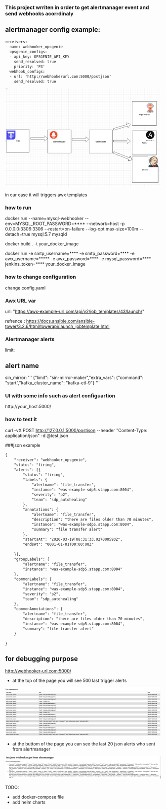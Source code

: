 ### This project wrriten in order to get alertmanager event and send webhooks acorrdinaly 


## alertmanager config example:
```
receivers:
- name: webhooker_opsgenie
  opsgenie_configs:
  - api_key: OPSGENIE_API_KEY
    send_resolved: true
    priority: 'P3'
  webhook_configs:
  - url: 'http://webhookerurl.com:5000/postjson'
    send_resolved: true
```


![trigger](images/flow.png)


in our case it will triggers awx templates

### how to run
docker run --name=mysql-webhooker  --env=MYSQL_ROOT_PASSWORD=****  --network=host -p 0.0.0.0:3306:3306 --restart=on-failure --log-opt max-size=100m  --detach=true mysql:5.7 mysqld

docker build . -t your_docker_image

docker run  -e smtp_username=**** -e smtp_password=**** -e awx_username=***** -e awx_password=****  -e mysql_password=**** jenkins_token=****  your_docker_image

### how to change configuration

change config.yaml 

### Awx URL var
url: "https://awx-example-url.com/api/v2/job_templates/43/launch/"

refrence : 
https://docs.ansible.com/ansible-tower/3.2.6/html/towerapi/launch_jobtemplate.html

### Alertmanager alerts 
limit:
 ## alert name
 sin_mirror:  ''' {"limit": "sin-mirror-maker","extra_vars": {"command": "start","kafka_cluster_name": "kafka-etl-9"} '''

### UI with some info such as alert configuartion 

http://your_host:5000/



### how to test it

curl -vX POST http://127.0.0.1:5000/postjson  --header "Content-Type: application/json" -d @test.json


###json example
```
{
	"receiver": "webhooker_opsgenie",
	"status": "firing",
	"alerts": [{
		"status": "firing",
		"labels": {
			"alertname": "file_transfer",
			"instance": "was-example-sdp5.stapp.com:8004",
			"severity": "p2",
			"team": "sdp_autohealing"
		},
		"annotations": {
			"alertname": "file_transfer",
			"description": "there are files older than 70 minutes",
			"instance": "was-example-sdp5.stapp.com:8004",
			"summary": "file transfer alert"
		},
		"startsAt": "2020-03-19T08:31:33.027000593Z",
		"endsAt": "0001-01-01T00:00:00Z"

	}],
	"groupLabels": {
		"alertname": "file_transfer",
		"instance": "was-example-sdp5.stapp.com:8004"
	},
	"commonLabels": {
		"alertname": "file_transfer",
		"instance": "was-example-sdp5.stapp.com:8004",
		"severity": "p2",
		"team": "sdp_autohealing"
	},
	"commonAnnotations": {
		"alertname": "file_transfer",
		"description": "there are files older than 70 minutes",
		"instance": "was-example-sdp5.stapp.com:8004",
		"summary": "file transfer alert"
	}

}
```

## for debugging purpose 

http://webhooker-url.com:5000/

* at the top of the page you will see 500 last trigger alerts 

![trigger](images/last_trigger.png)

* at the buttom of the page you can see the last 20 json alerts who sent from alertmanager 


![trigger](images/last_json.png)


TODO:

* add docker-compose file
* add helm charts 